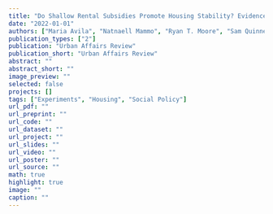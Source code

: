 ```yaml
---
title: "Do Shallow Rental Subsidies Promote Housing Stability? Evidence on Costs and Effects from DC's Shallow Flexible Rent Subsidy Program"
date: "2022-01-01"
authors: ["Maria Avila", "Natnaell Mammo", "Ryan T. Moore", "Sam Quinney"]
publication_types: ["2"]
publication: "Urban Affairs Review"
publication_short: "Urban Affairs Review"
abstract: ""
abstract_short: ""
image_preview: ""
selected: false
projects: []
tags: ["Experiments", "Housing", "Social Policy"]
url_pdf: ""
url_preprint: ""
url_code: ""
url_dataset: ""
url_project: ""
url_slides: ""
url_video: ""
url_poster: ""
url_source: ""
math: true
highlight: true
image: ""
caption: ""
---
```

